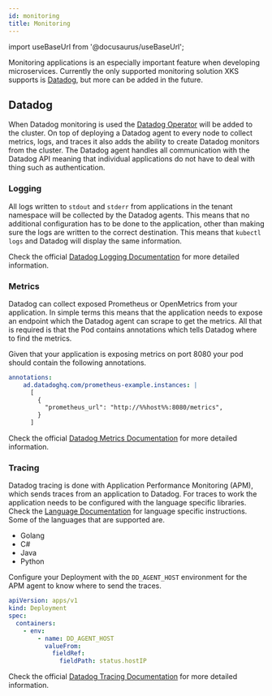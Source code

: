 ```yaml
---
id: monitoring
title: Monitoring
---
```


import useBaseUrl from '@docusaurus/useBaseUrl';

Monitoring applications is an especially important feature when developing microservices. Currently the only supported monitoring solution XKS
supports is [Datadog](https://www.datadoghq.com), but more can be added in the future.

## Datadog

When Datadog monitoring is used the [Datadog Operator](https://github.com/DataDog/datadog-operator) will be added to the cluster. On top of deploying a
Datadog agent to every node to collect metrics, logs, and traces it also adds the ability to create Datadog monitors from the cluster. The Datadog
agent handles all communication with the Datadog API meaning that individual applications do not have to deal with thing such as authentication.

### Logging

All logs written to `stdout` and `stderr` from applications in the tenant namespace will be collected by the Datadog agents. This means that no additional
configuration has to be done to the application, other than making sure the logs are written to the correct destination.
This means that `kubectl logs` and Datadog will display the same information.

Check the official [Datadog Logging Documentation](https://docs.datadoghq.com/agent/kubernetes/log/?tab=daemonset) for more detailed information.

### Metrics

Datadog can collect exposed Prometheus or OpenMetrics from your application. In simple terms this means that the application needs to expose an
endpoint which the Datadog agent can scrape to get the metrics. All that is required is that the Pod contains annotations which tells Datadog where to
find the metrics.

Given that your application is exposing metrics on port 8080 your pod should contain the following annotations.

```yaml
annotations:
    ad.datadoghq.com/prometheus-example.instances: |
      [
        {
          "prometheus_url": "http://%%host%%:8080/metrics",
        }
      ]
```

Check the official [Datadog Metrics Documentation](https://docs.datadoghq.com/agent/kubernetes/prometheus/) for more detailed information.

### Tracing

Datadog tracing is done with Application Performance Monitoring (APM), which sends traces from an application to Datadog. For traces to work the
application needs to be configured with the language specific libraries. Check the [Language
Documentation](https://docs.datadoghq.com/tracing/setup_overview/) for language specific instructions. Some of the languages that are supported are.

- Golang
- C#
- Java
- Python

Configure your Deployment with the `DD_AGENT_HOST` environment for the APM agent to know where to send the traces.

```.yaml
apiVersion: apps/v1
kind: Deployment
spec:
  containers:
    - env:
        - name: DD_AGENT_HOST
          valueFrom:
            fieldRef:
              fieldPath: status.hostIP
```

Check the official [Datadog Tracing Documentation](https://docs.datadoghq.com/agent/kubernetes/apm/?tab=helm) for more detailed information.
